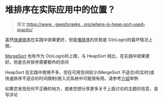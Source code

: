 # 堆排序在实际应用中的位置？

> 原文:[https://www . geesforgeks . org/where-is-heap-sort-used-practic/](https://www.geeksforgeeks.org/where-is-heap-sort-used-practically/)

虽然[快速排序](https://www.geeksforgeeks.org/quick-sort/)在实践中效果更好，但是[堆排序](https://www.geeksforgeeks.org/heap-sort/)的优势是 O(nLogn)的最坏情况上限。

[MergeSort](https://www.geeksforgeeks.org/merge-sort/) 也有作为 O(nLogn)的上限，与 HeapSort 相比，在实践中效果更好。但是合并排序需要额外的空间

HeapSort 在实践中使用不多，但在可用空间较少(MergeSort 不适合)的实时(或快速排序不适合的时间限制)嵌入式系统中可能很有用。请参考[介绍](https://www.geeksforgeeks.org/introsort-or-introspective-sort/)举例

如果您发现任何不正确的地方，或者您想分享更多关于上面讨论的主题的信息，请写评论